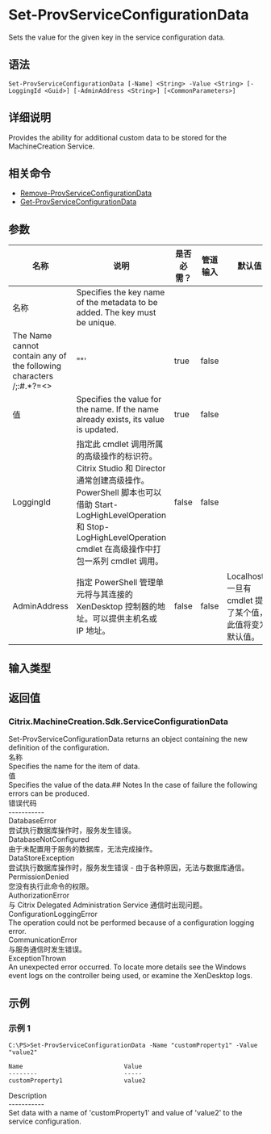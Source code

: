 # Set-ProvServiceConfigurationData

Sets the value for the given key in the service configuration data.

## 语法

    Set-ProvServiceConfigurationData [-Name] <String> -Value <String> [-LoggingId <Guid>] [-AdminAddress <String>] [<CommonParameters>]
    

## 详细说明

Provides the ability for additional custom data to be stored for the MachineCreation Service.

## 相关命令

- [Remove-ProvServiceConfigurationData](Remove-ProvServiceConfigurationData.html)
- [Get-ProvServiceConfigurationData](Get-ProvServiceConfigurationData.html)

## 参数

| 名称           | 说明                                                                                                                                                                     | 是否必需？   | 管道输入  | 默认值                                   |
| ------------ | ---------------------------------------------------------------------------------------------------------------------------------------------------------------------- | ------- | ----- | ------------------------------------- |
| 名称           | Specifies the key name of the metadata to be added. The key must be unique.  
The Name cannot contain any of the following characters \/;:#.*?=<>                     | []()""' | true  | false |                               |
| 值            | Specifies the value for the name. If the name already exists, its value is updated.                                                                                    | true    | false |                                       |
| LoggingId    | 指定此 cmdlet 调用所属的高级操作的标识符。 Citrix Studio 和 Director 通常创建高级操作。 PowerShell 脚本也可以借助 Start-LogHighLevelOperation 和 Stop-LogHighLevelOperation cmdlet 在高级操作中打包一系列 cmdlet 调用。 | false   | false |                                       |
| AdminAddress | 指定 PowerShell 管理单元将与其连接的 XenDesktop 控制器的地址。可以提供主机名或 IP 地址。                                                                                                             | false   | false | Localhost。一旦有 cmdlet 提供了某个值，此值将变为默认值。 |

## 输入类型

### 

## 返回值

### Citrix.MachineCreation.Sdk.ServiceConfigurationData

Set-ProvServiceConfigurationData returns an object containing the new definition of the configuration.  
名称 <string>  
Specifies the name for the item of data.  
值 <string>  
Specifies the value of the data.## Notes In the case of failure the following errors can be produced.  
错误代码  
\---\---\-----  
DatabaseError  
尝试执行数据库操作时，服务发生错误。  
DatabaseNotConfigured  
由于未配置用于服务的数据库，无法完成操作。  
DataStoreException  
尝试执行数据库操作时，服务发生错误 - 由于各种原因，无法与数据库通信。  
PermissionDenied  
您没有执行此命令的权限。  
AuthorizationError  
与 Citrix Delegated Administration Service 通信时出现问题。  
ConfigurationLoggingError  
The operation could not be performed because of a configuration logging error.  
CommunicationError  
与服务通信时发生错误。  
ExceptionThrown  
An unexpected error occurred. To locate more details see the Windows event logs on the controller being used, or examine the XenDesktop logs.

## 示例

### 示例 1

    C:\PS>Set-ProvServiceConfigurationData -Name "customProperty1" -Value "value2"
    
    Name                            Value
    --------                        -----
    customProperty1                 value2
    

Description  
\---\---\-----  
Set data with a name of 'customProperty1' and value of 'value2' to the service configuration.